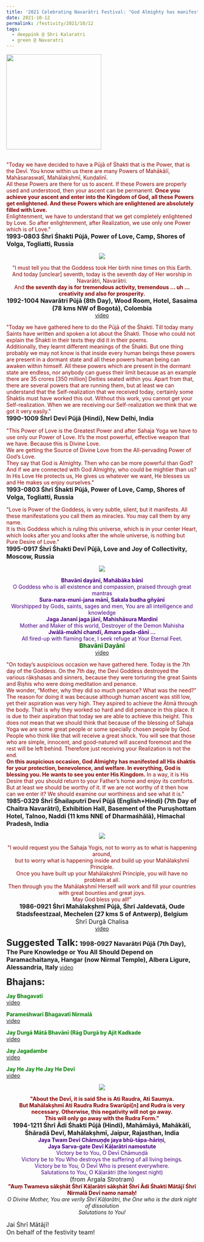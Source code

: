 ```yaml
---
title: '2021 Celebrating Navarātri Festival: "God Almighty has manifested all His śhaktis for your protection, benevolence, and welfare." '
date: 2021-10-12
permalink: /festivity/2021/10/12
tags:
  - deeppink @ Shri Kalaratri
  - green @ Navaratri
---
```


<div style="text-align: left"><img src="/images/image1.png" width="250" /></div><br>

<p>
<font color="DarkRed">"Today we have decided to have a Pūjā of Śhakti that is the Power, that is the Devī. You know within us there are many Powers of Mahākālī, Mahāsaraswatī, Mahālakṣhmī, Kuṇḍalinī.<br>
All these Powers are there for us to ascent. If these Powers are properly used and understood, then your ascent can be permanent. <b>Once you achieve your ascent and enter into the Kingdom of God, all these Powers get enlightened. And these Powers which are enlightened are absolutely filled with Love.</b><br>
Enlightenment, we have to understand that we get completely enlightened by Love. So after enlightenment, after Realization, we use only one Power which is of Love."</font><br>
<font size="+0"><b>1993-0803 Śhrī Śhakti Pūjā, Power of Love, Camp, Shores of Volga, Togliatti, Russia</b></font>
</p>

<div style="text-align: center"><img src="/images/image804.png" /></div>

<p style=" text-align:center;">
<font color="DarkRed">"I must tell you that the Goddess took Her birth nine times on this Earth.<br>
And today [unclear] seventh, today is the seventh day of Her worship in Navarātri, Navarātri.<br>
And <b>the seventh day is for tremendous activity, tremendous ... uh ... creativity and also for prosperity.</b></font><br>
<font size="+0"><b>1992-1004 Navarātri Pūjā (8th Day), Wood Room, Hotel, Sasaima (78 kms NW of Bogotá), Colombia</b></font><br>
<a href="https://youtu.be/JQ3ibqZWgDI">video</a>
</p>

<p>
<font color="DarkRed">"Today we have gathered here to do the Pūjā of the Śhakti. Till today many Saints have written and spoken a lot about the Śhakti. Those who could not explain the Śhakti in their texts they did it in their poems.<br>
Additionally, they learnt different meanings of the Śhakti. But one thing probably we may not know is that inside every human beings these powers are present in a dormant state and all these powers human being can awaken within himself. All these powers which are present in the dormant state are endless, nor anybody can guess their limit because as an example there are 35 crores [350 million] Deities seated within you. Apart from that, there are several powers that are running them, but at least we can understand that the Self-realization that we received today, certainly some Śhaktis must have worked this out. Without this work, you cannot get your Self-realization. When we are receiving our Self-realization we think that we got it very easily."</font><br>
<font size="+0"><b>1990-1009 Śhrī Devī Pūjā (Hindi), New Delhi, India</b></font>
</p>


<p>
<font color="DarkRed">"This Power of Love is the Greatest Power and after Sahaja Yoga we have to use only our Power of Love. It’s the most powerful, effective weapon that we have. Because this is Divine Love.<br>
We are getting the Source of Divine Love from the All-pervading Power of God’s Love.<br>
They say that God is Almighty. Then who can be more powerful than God? And if we are connected with God Almighty, who could be mightier than us? In His Love He protects us, He gives us whatever we want, He blesses us and He makes us enjoy ourselves."</font><br>
<font size="+0"><b>1993-0803 Śhrī Śhakti Pūjā, Power of Love, Camp, Shores of Volga, Togliatti, Russia</b></font>
</p>

<p>
<font color="DarkRed">"Love is Power of the Goddess, is very subtle, silent, but it manifests. All these manifestations you call them as miracles. You may call them by any name.<br> 
It is this Goddess which is ruling this universe, which is in your center Heart, which looks after you and looks after the whole universe, is nothing but Pure Desire of Love."</font><br>
<font size="+0"><b>1995-0917 Śhrī Śhakti Devī Pūjā, Love and Joy of Collectivity, Moscow, Russia</b></font>
</p>

<div style="text-align: center"><img src="/images/image805.png" /></div>

<p style=" text-align:center;">
<font color="Indigo"><b>Bhavānī dayānī, Mahābāka bānī</b><br>
O Goddess who is all existence and compassion, praised through great mantras<br>
<b>Sura-nara-munī-jana mānī,  Sakala budha gňyānī</b><br>
Worshipped by Gods, saints, sages and men, You are all intelligence and knowledge<br>
<b>Jaga Jananī jaga jānī, Mahishāsura Mardinī</b><br>
Mother and Maker of this world, Destroyer of the Demon Mahisha<br>
<b>Jwālā-mukhī chandī, Amara pada-dānī ...</b><br>
All fired-up with flaming face, I seek refuge at Your Eternal Feet.</font><br>
<font color="DarkGreen"><font size="+0"><b>Bhavānī Dayānī</b></font></font><br>
<a href="https://seven-teams.github.io/Videos_Links.html">video</a>
</p>

<p>
<font color="DarkRed">"On today’s auspicious occasion we have gathered here. Today is the 7th day of the Goddess. On the 7th day, the Devī Goddess destroyed the various rākṣhasas and sinners, because they were torturing the great Saints and Ṛiṣhis who were doing meditation and penance.<br>
We wonder, “Mother, why they did so much penance? What was the need?” The reason for doing it was because although human ascent was still low, yet their aspiration was very high. They aspired to achieve the Ātmā through the body. That is why they worked so hard and did penance in this place. It is due to their aspiration that today we are able to achieve this height. This does not mean that we should think that because of the blessing of Sahaja Yoga we are some great people or some specially chosen people by God. People who think like that will receive a great shock. You will see that those who are simple, innocent, and good-natured will ascend foremost and the rest will be left behind. Therefore just receiving your Realization is not the end.<br>
<b>On this auspicious occasion, God Almighty has manifested all His śhaktis for your protection, benevolence, and welfare. In everything, God is blessing you. He wants to see you enter His Kingdom.</b> In a way, it is His Desire that you should return to your Father’s home and enjoy its comforts. But at least we should be worthy of it. If we are not worthy of it then how can we enter it? We should examine our worthiness and see what it is."</font><br>
<font size="+0"><b>1985-0329 Śhrī Śhailaputrī Devī Pūjā (English+Hindi) (7th Day of Chaitra Navarātri), Exhibition Hall, Basement of the Puruṣhottam Hotel, Talnoo, Naddi (11 kms NNE of Dharmaśhālā), Himachal Pradesh, India</b></font>
</p>

<div style="text-align: center"><img src="/images/image806.png" /></div>

<p style=" text-align:center;">
<font color="DarkRed">"I would request you the Sahaja Yogis, not to worry as to what is happening around,<br>
but to worry what is happening inside and build up your Mahālakṣhmī Principle.<br>
Once you have built up your Mahālakṣhmī Principle, you will have no problem at all.<br>
Then through you the Mahālakṣhmī Herself will work and fill your countries with great bounties and great joys.<br>
May God bless you all!"</font><br>
<font size="+0"><b>1986-0921 Śhrī Mahālakṣhmī Pūjā, Śhrī Jaldevatā, Oude Stadsfeestzaal, Mechelen (27 kms S of Antwerp), Belgium</b></font><br>
<font size="+0">Śhrī Durgā Chalisa</font><br>
<a href="https://seven-teams.github.io/Videos_Links.html">video</a>
</p>

<font size="+2"><b>Suggested Talk:</b></font> 
<font size="+0"><b>1998-0927 Navarātri Pūjā (7th Day), The Pure Knowledge or You All Should Depend on Paramachaitanya, Hangar (now Nirmal Temple), Albera Ligure, Alessandria, Italy</b></font>
<a href="https://vimeo.com/25645269"> video</a><br>

<font size="+2"><b>Bhajans:</b></font>

<p>
<font color="green"><b>Jay Bhagavatī</b></font><br>
<a href="https://seven-teams.github.io/Videos_Links.html">video</a>
</p>

<p>
<font color="green"><b>Parameśhwarī Bhagavatī Nirmalā</b></font><br>
<a href="https://seven-teams.github.io/Videos_Links.html">video</a>
</p>
 
<p>
<font color="green"><b>Jay Durgā Mātā Bhavānī (Rāg Durgā by Ajit Kadkade </b></font><br>
<a href="https://youtu.be/HgN42YkSHkY">video</a> 
</p>

<p>
<font color="green"><b>Jay Jagadambe</b></font><br>
<a href="https://seven-teams.github.io/Videos_Links.html">video</a>
</p>

<p>
<font color="green"><b>Jay He Jay He Jay He Devī</b></font><br>
<a href="https://seven-teams.github.io/Videos_Links.html">video</a>
</p>

<div style="text-align: center"><img src="/images/image807.png" /></div>

<p style="text-align:center;">
<font color="DarkRed"><b>"About the Devī, it is said She is Ati Raudra, Ati Saumya.<br>
But Mahālakṣhmī Ati Raudra Rudra Swarūpi[n] and Rudra is very necessary. Otherwise, this negativity will not go away.<br>
This will only go away with the Rudra Form."</b></font><br>
<font size="+0"><b>1994-1211 Śhrī Ādi Śhakti Pūjā (Hindi), Mahāmāyā, Mahākālī, Śhāradā Devī, Mahālakṣhmī, Jaipur, Rajasthan, India</b></font><br>
<font color="Indigo"><b>Jaya Twam Devī Chāmuṇḍe jaya bhū-tāpa-hāriṇi,<br>
Jaya Sarva-gate Devī Kāḷarātri namostute</b><br>  
Victory be to You, O Devī Chāmuṇḍā<br>
Victory be to You Who destroys the suffering of all living beings.<br>
Victory be to You, O Devī Who is present everywhere.<br>
Salutations to You, O Kāḷarātri (the longest night)</font><br>
<font size="+0">(from Argala Strotram)</font><br>
<font color="Maroon"><b>"Auṃ Twameva sākṣhāt Śhrī Kāḷarātri sākṣhāt Śhrī Ādi Śhakti Mātājī Śhrī Nirmalā Devī namo namaḥ!</b></font><br>
<i>O Divine Mother, You are verily Śhrī Kāḷarātri, the One who is the dark night of dissolution<br>
Salutations to You!</i>
</p>

<p>
<font size="+0">Jai Śhrī Mātājī!<br>
On behalf of the festivity team!</font>
</p>